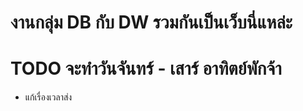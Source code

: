 # งานกลุ่ม DB กับ DW รวมกันเป็นเว็บนี่แหล่ะ

# TODO จะทำวันจันทร์ - เสาร์ อาทิตย์พักจ้า
- แก้เรื่องเวลาส่ง
